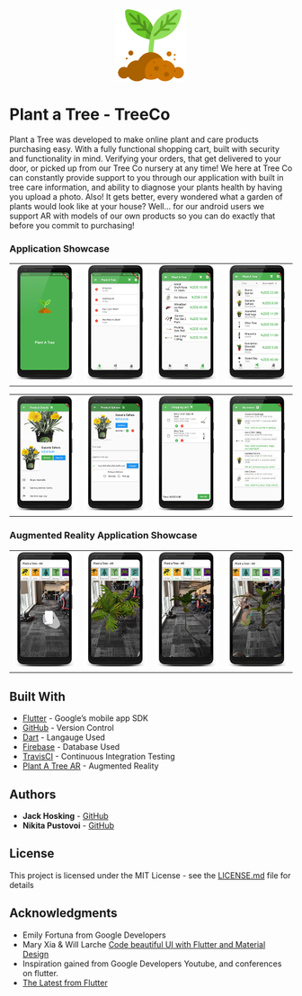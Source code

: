  ![]()

<p align="center"> 
<img src="https://github.com/jaaaxsonmh/trees_company/raw/master/tree.png">
</p>

# Plant a Tree - TreeCo
Plant a Tree was developed to make online plant and care products purchasing easy. With a fully functional shopping cart, built with security and functionality in mind. Verifying your orders, that get delivered to your door, or picked up from our Tree Co nursery at any time! We here at Tree Co can constantly provide support to you through our application with built in tree care information, and ability to diagnose your plants health by having you upload a photo. Also! It gets better, every wondered what a garden of plants would look like at your house? Well... for our android users we support AR with models of our own products so you can do exactly that before you commit to purchasing! 


### Application Showcase

|   |   |   |  |
| ------------ | ------------ | ------------ | ------------ |
| [![](https://github.com/jaaaxsonmh/trees_company/raw/master/screenshots/Untitled-1_framed.png?raw=true)](https://github.com/jaaaxsonmh/trees_company/raw/master/screenshots/Full-1_framed.png?raw=true)  | [![](https://github.com/jaaaxsonmh/trees_company/raw/master/screenshots/Untitled-2_framed.png?raw=true)](https://github.com/jaaaxsonmh/trees_company/raw/master/screenshots/Full-2_framed.png?raw=true)  | [![](https://github.com/jaaaxsonmh/trees_company/raw/master/screenshots/Untitled-3_framed.png?raw=true)](https://github.com/jaaaxsonmh/trees_company/raw/master/screenshots/Full-3_framed.png?raw=true)  |[![](https://github.com/jaaaxsonmh/trees_company/raw/master/screenshots/Untitled-4_framed.png?raw=true)](https://github.com/jaaaxsonmh/trees_company/raw/master/screenshots/Full-4_framed.png?raw=true)


|   |   |   |  |
| ------------ | ------------ | ------------ | ------------ |
| [![](https://github.com/jaaaxsonmh/trees_company/raw/master/screenshots/Untitled-5_framed.png?raw=true)](https://github.com/jaaaxsonmh/trees_company/raw/master/screenshots/Full-5_framed.png?raw=true)  | [![](https://github.com/jaaaxsonmh/trees_company/raw/master/screenshots/Untitled-6_framed.png?raw=true)](https://github.com/jaaaxsonmh/trees_company/raw/master/screenshots/Full-6_framed.png?raw=true)  | [![](https://github.com/jaaaxsonmh/trees_company/raw/master/screenshots/Untitled-7_framed.png?raw=true)](https://github.com/jaaaxsonmh/trees_company/raw/master/screenshots/Full-7_framed.png?raw=true)  |[![](https://github.com/jaaaxsonmh/trees_company/raw/master/screenshots/Untitled-8_framed.png?raw=true)](https://github.com/jaaaxsonmh/trees_company/raw/master/screenshots/Full-8_framed.png?raw=true)

### Augmented Reality Application Showcase

|   |   |   |  |
| ------------ | ------------ | ------------ | ------------ |
| [![](https://github.com/jaaaxsonmh/trees_company/raw/master/screenshots/ARUntitled-1_framed.png?raw=true)](https://github.com/jaaaxsonmh/trees_company/raw/master/screenshots/ARFull-1_framed.png?raw=true)  | [![](https://github.com/jaaaxsonmh/trees_company/raw/master/screenshots/ARUntitled-2_framed.png?raw=true)](https://github.com/jaaaxsonmh/trees_company/raw/master/screenshots/ARFull-2_framed.png?raw=true)  | [![](https://github.com/jaaaxsonmh/trees_company/raw/master/screenshots/ARUntitled-3_framed.png?raw=true)](https://github.com/jaaaxsonmh/trees_company/raw/master/screenshots/ARFull-3_framed.png?raw=true)  |[![](https://github.com/jaaaxsonmh/trees_company/raw/master/screenshots/ARUntitled-4_framed.png?raw=true)](https://github.com/jaaaxsonmh/trees_company/raw/master/screenshots/ARFull-4_framed.png?raw=true)

## Built With

* [Flutter](https://flutter.io/) - Google’s mobile app SDK
* [GitHub](https://github.com/) - Version Control
* [Dart](https://www.dartlang.org/) - Langauge Used
* [Firebase](https://firebase.google.com/) - Database Used
* [TravisCI](https://travis-ci.org/) - Continuous Integration Testing
* [Plant A Tree AR](https://github.com/Deishelon/PlantATreeAR) - Augmented Reality 

## Authors

* **Jack Hosking** - [GitHub](https://github.com/jaaaxsonmh)
* **Nikita Pustovoi** - [GitHub](https://github.com/Deishelon)

## License

This project is licensed under the MIT License - see the [LICENSE.md](LICENSE.md) file for details

## Acknowledgments

* Emily Fortuna from Google Developers
* Mary Xia & Will Larche [Code beautiful UI with Flutter and Material Design](https://www.youtube.com/watch?v=hA0hrpR-o8U&t=286s)
* Inspiration gained from Google Developers Youtube, and conferences on flutter.
* [The Latest from Flutter](https://www.youtube.com/playlist?list=PLOU2XLYxmsII5MlZ8YfAwOMg5w3CaF7n9)

